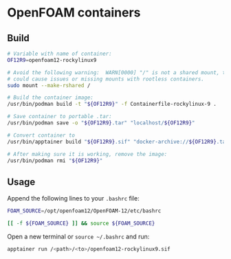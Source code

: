 # OpenFOAM containers

## Build

```bash
# Variable with name of container:
OF12R9=openfoam12-rockylinux9

# Avoid the following warning:  WARN[0000] "/" is not a shared mount, this
# could cause issues or missing mounts with rootless containers.
sudo mount --make-rshared /

# Build the container image:
/usr/bin/podman build -t "${OF12R9}" -f Containerfile-rockylinux-9 .

# Save container to portable .tar:
/usr/bin/podman save -o "${OF12R9}.tar" "localhost/${OF12R9}"

# Convert container to 
/usr/bin/apptainer build "${OF12R9}.sif" "docker-archive://${OF12R9}.tar"

# After making sure it is working, remove the image:
/usr/bin/podman rmi "${OF12R9}"
```

## Usage

Append the following lines to your `.bashrc` file:

```bash
FOAM_SOURCE=/opt/openfoam12/OpenFOAM-12/etc/bashrc

[[ -f ${FOAM_SOURCE} ]] && source ${FOAM_SOURCE}
```

Open a new terminal or `source ~/.bashrc` and run:

```bash
apptainer run /<path>/<to>/openfoam12-rockylinux9.sif
```
